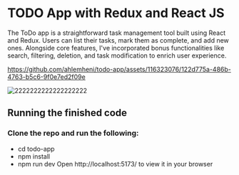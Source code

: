 # TODO App with Redux and React JS
The ToDo app is a straightforward task management tool built using React and Redux. Users can list their tasks, mark them as complete, and add new ones. Alongside core features, I've incorporated bonus functionalities like search, filtering, deletion, and task modification to enrich user experience.


https://github.com/ahlemheni/todo-app/assets/116323076/122d775a-486b-4763-b5c6-9f0e7ed2f09e


![2222222222222222222](https://github.com/ahlemheni/todo-app/assets/116323076/d3423895-4ab5-4768-8ab5-55a925e6672a)
## Running the finished code
### Clone the repo and run the following:

- cd todo-app
- npm install
- npm run dev
Open http://localhost:5173/ to view it in your browser
